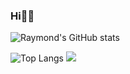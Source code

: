 ### Hi🙋‍♂️

![Raymond's GitHub stats](https://github-readme-stats.vercel.app/api?username=RaymondMeng&count_private=true&show_icons=true&theme=tokyonight)

![Top Langs](https://github-readme-stats.vercel.app/api/top-langs/?username=RaymondMeng&layout=compact&hide=Assembly,V,GLSL,HTML,VHDL,SystemVerilog,Tcl,JavaScript,Stata)
![](https://komarev.com/ghpvc/?username=RaymondMeng)  
